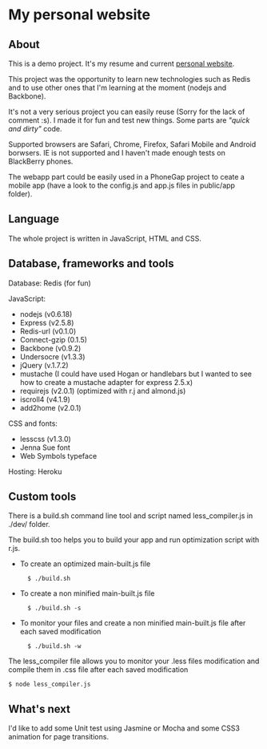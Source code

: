 # My personal website
## About
This is a demo project. It's my resume and current [personal website](http://nicolasbalnchot.fr).

This project was the opportunity to learn new technologies such as Redis and to use other ones that I'm learning at the moment (nodejs and Backbone).

It's not a very serious project you can easily reuse (Sorry for the lack of comment :s). I made it for fun and test new things. Some parts are *"quick and dirty"* code.

Supported browsers are Safari, Chrome, Firefox, Safari Mobile and Android borwsers. IE is not supported and I haven't made enough tests on BlackBerry phones.

The webapp part could be easily used in a PhoneGap project to ceate a mobile app (have a look to the config.js and app.js files in public/app folder).

## Language
The whole project is written in JavaScript, HTML and CSS.

## Database, frameworks and tools
Database: Redis (for fun)

JavaScript:

- nodejs (v0.6.18)
- Express (v2.5.8)
- Redis-url (v0.1.0)
- Connect-gzip (0.1.5)
- Backbone (v0.9.2)
- Undersocre (v1.3.3)
- jQuery (v.1.7.2)
- mustache (I could have used Hogan or handlebars but I wanted to see how to create a mustache adapter for express 2.5.x)
- requirejs (v2.0.1) (optimized with r.j and almond.js)
- iscroll4 (v4.1.9)
- add2home (v2.0.1)

CSS and fonts:

- lesscss (v1.3.0)
- Jenna Sue font
- Web Symbols typeface

Hosting: Heroku

## Custom tools
There is a build.sh command line tool and script named less_compiler.js in ./dev/ folder.

The build.sh too helps you to build your app and run optimization script with r.js.

- To create an optimized main-built.js file

        $ ./build.sh

- To create a non minified main-built.js file

        $ ./build.sh -s

- To monitor your files and create a non minified main-built.js file after each saved modification

        $ ./build.sh -w

The less_compiler file allows you to monitor your .less files modification and compile them in .css file after each saved modification

    $ node less_compiler.js

## What's next
I'd like to add some Unit test using Jasmine or Mocha and some CSS3 animation for page transitions.

